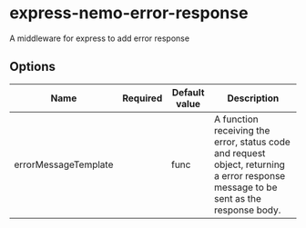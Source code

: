 # express-nemo-error-response

A middleware for express to add error response

## Options

| Name                 | Required | Default value | Description                                                                                                                         |
| -------------------- | -------- | ------------- | ----------------------------------------------------------------------------------------------------------------------------------- |
| errorMessageTemplate |          | func          | A function receiving the error, status code and request object, returning a error response message to be sent as the response body. |
